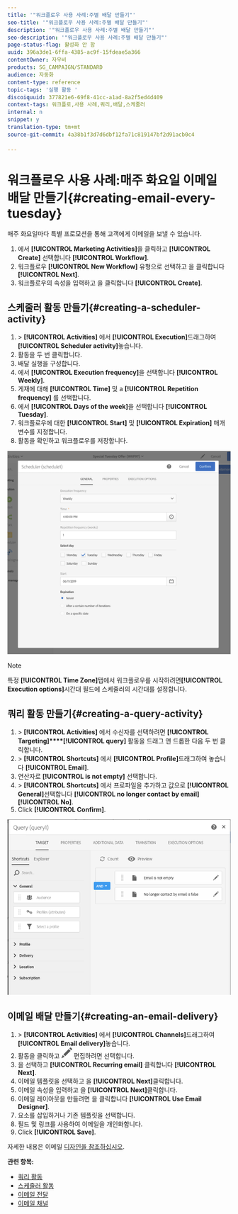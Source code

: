 ```yaml
---
title: '"워크플로우 사용 사례:주별 배달 만들기"'
seo-title: '"워크플로우 사용 사례:주별 배달 만들기"'
description: '"워크플로우 사용 사례:주별 배달 만들기"'
seo-description: '"워크플로우 사용 사례:주별 배달 만들기"'
page-status-flag: 활성화 안 함
uuid: 396a3de1-6ffa-4385-ac9f-15fdeae5a366
contentOwner: 자우비
products: SG_CAMPAIGN/STANDARD
audience: 자동화
content-type: reference
topic-tags: '실행 활동 '
discoiquuid: 377821e6-69f8-41cc-a1ad-8a2f5ed4d409
context-tags: 워크플로,사용 사례,쿼리,배달,스케줄러
internal: n
snippet: y
translation-type: tm+mt
source-git-commit: 4a38b1f3d7d6dbf12fa71c819147bf2d91acb0c4

---
```



# 워크플로우 사용 사례:매주 화요일 이메일 배달 만들기{#creating-email-every-tuesday}

매주 화요일마다 특별 프로모션을 통해 고객에게 이메일을 보낼 수 있습니다.

1. 에서 **[!UICONTROL Marketing Activities]**&#x200B;을 클릭하고 **[!UICONTROL Create]** 선택합니다 **[!UICONTROL Workflow]**.
1. 워크플로우 **[!UICONTROL New Workflow]** 유형으로 선택하고 을 클릭합니다 **[!UICONTROL Next]**.
1. 워크플로우의 속성을 입력하고 을 클릭합니다 **[!UICONTROL Create]**.

## 스케줄러 활동 만들기{#creating-a-scheduler-activity}

1. &gt; **[!UICONTROL Activities]** 에서 **[!UICONTROL Execution]**&#x200B;드래그하여 **[!UICONTROL Scheduler activity]**&#x200B;놓습니다.
1. 활동을 두 번 클릭합니다.
1. 배달 실행을 구성합니다.
1. 에서 **[!UICONTROL Execution frequency]**&#x200B;을 선택합니다 **[!UICONTROL Weekly]**.
1. 게재에 대해 **[!UICONTROL Time]** 및 a **[!UICONTROL Repetition frequency]** 를 선택합니다.
1. 에서 **[!UICONTROL Days of the week]**&#x200B;을 선택합니다 **[!UICONTROL Tuesday]**.
1. 워크플로우에 대한 **[!UICONTROL Start]** 및 **[!UICONTROL Expiration]** 매개 변수를 지정합니다.
1. 활동을 확인하고 워크플로우를 저장합니다.

![](assets/scheduler_properties.png)

>[!NOTE]
>
>특정 **[!UICONTROL Time Zone]**&#x200B;탭에서 워크플로우를 시작하려면&#x200B;**[!UICONTROL Execution options]**&#x200B;시간대 필드에 스케줄러의 시간대를 설정합니다.

## 쿼리 활동 만들기{#creating-a-query-activity}

1. &gt; **[!UICONTROL Activities]** 에서 수신자를 선택하려면 **[!UICONTROL Targeting]****[!UICONTROL query]** 활동을 드래그 앤 드롭한 다음 두 번 클릭합니다.
1. &gt; **[!UICONTROL Shortcuts]** 에서 **[!UICONTROL Profile]**&#x200B;드래그하여 놓습니다 **[!UICONTROL Email]**.
1. 연산자로 **[!UICONTROL is not empty]** 선택합니다.
1. &gt; **[!UICONTROL Shortcuts]** 에서 프로파일을 추가하고 값으로 **[!UICONTROL General]**&#x200B;선택합니다 **[!UICONTROL no longer contact by email]** **[!UICONTROL No]**.
1. Click **[!UICONTROL Confirm]**.

![](assets/wf-complement-query.png)

## 이메일 배달 만들기{#creating-an-email-delivery}

1. &gt; **[!UICONTROL Activities]** 에서 **[!UICONTROL Channels]**&#x200B;드래그하여 **[!UICONTROL Email delivery]**&#x200B;놓습니다.
1. 활동을 클릭하고 ![](assets/edit_darkgrey-24px.png) 편집하려면 선택합니다.
1. 을 선택하고 **[!UICONTROL Recurring email]** 클릭합니다 **[!UICONTROL Next]**.
1. 이메일 템플릿을 선택하고 을 **[!UICONTROL Next]**&#x200B;클릭합니다.
1. 이메일 속성을 입력하고 을 **[!UICONTROL Next]**&#x200B;클릭합니다.
1. 이메일 레이아웃을 만들려면 을 클릭합니다 **[!UICONTROL Use Email Designer]**.
1. 요소를 삽입하거나 기존 템플릿을 선택합니다.
1. 필드 및 링크를 사용하여 이메일을 개인화합니다.
1. Click **[!UICONTROL Save]**.

자세한 내용은 이메일 [디자인을 참조하십시오](../../designing/using/designing-from-scratch.md#designing-an-email-content-from-scratch).

**관련 항목:**

* [쿼리 활동](../..//automating/using/query.md)
* [스케줄러 활동](../..//automating/using/scheduler.md)
* [이메일 전달](../..//automating/using/email-delivery.md)
* [이메일 채널](../..//channels/using/creating-an-email.md)
